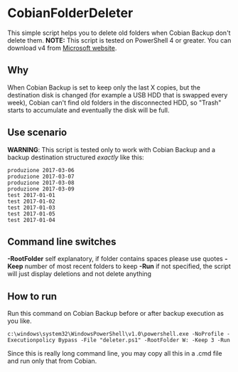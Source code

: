 # CobianFolderDeleter

This simple script helps you to delete old folders when Cobian Backup don't delete them.
**NOTE:** This script is tested on PowerShell 4 or greater. You can download v4 from [Microsoft website](https://www.microsoft.com/en-us/download/details.aspx?id=40855).

## Why

When Cobian Backup is set to keep only the last X copies, but the destination disk is changed (for example a USB HDD that is swapped every week), Cobian can't find old folders in the disconnected HDD, so "Trash" starts to accumulate and eventually the disk will be full.

## Use scenario

**WARNING**: This script is tested only to work with Cobian Backup and a backup destination structured *exactly* like this:

```
produzione 2017-03-06
produzione 2017-03-07
produzione 2017-03-08
produzione 2017-03-09
test 2017-01-01
test 2017-01-02
test 2017-01-03
test 2017-01-05
test 2017-01-04
```

## Command line switches

**-RootFolder** self explanatory, if folder contains spaces please use quotes
**-Keep** number of most recent folders to keep
**-Run** if not specified, the script will just display deletions and not delete anything

## How to run

Run this command on Cobian Backup before or after backup execution as you like.

```
c:\windows\system32\WindowsPowerShell\v1.0\powershell.exe -NoProfile -Executionpolicy Bypass -File "deleter.ps1" -RootFolder W: -Keep 3 -Run
```

Since this is really long command line, you may copy all this in a .cmd file and run only that from Cobian.
